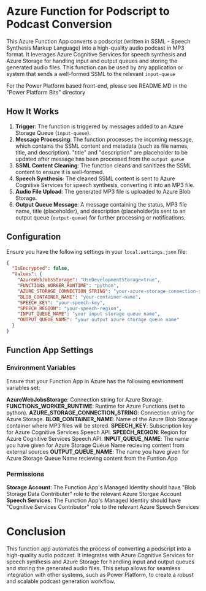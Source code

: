 # Azure Function for Podscript to Podcast Conversion

This Azure Function App converts a podscript (written in SSML - Speech Synthesis Markup Language) into a high-quality audio podcast in MP3 format. It leverages Azure Cognitive Services for speech synthesis and Azure Storage for handling input and output queues and storing the generated audio files. This function can be used by any application or system that sends a well-formed SSML to the relevant `input-queue`

For the Power Platform based front-end, please see README.MD in the "Power Platform Bits" directory

## How It Works

1. **Trigger**: The function is triggered by messages added to an Azure Storage Queue (`input-queue`).
2. **Message Processing**: The function processes the incoming message, which contains the SSML content and metadata (such as file names, title, and description). "title" and "description" are placeholder to be updated after message has been processed from the `output queue`
3. **SSML Content Cleaning**: The function cleans and sanitizes the SSML content to ensure it is well-formed.
4. **Speech Synthesis**: The cleaned SSML content is sent to Azure Cognitive Services for speech synthesis, converting it into an MP3 file.
5. **Audio File Upload**: The generated MP3 file is uploaded to Azure Blob Storage.
6. **Output Queue Message**: A message containing the status, MP3 file name, title (placeholder), and description (placeholder)is sent to an output queue (`output-queue`) for further processing or notifications.

## Configuration

Ensure you have the following settings in your `local.settings.json` file:

```json
{
  "IsEncrypted": false,
  "Values": {
    "AzureWebJobsStorage": "UseDevelopmentStorage=true",
    "FUNCTIONS_WORKER_RUNTIME": "python",
    "AZURE_STORAGE_CONNECTION_STRING": "your-azure-storage-connection-string",
    "BLOB_CONTAINER_NAME": "your-container-name",
    "SPEECH_KEY": "your-speech-key",
    "SPEECH_REGION": "your-speech-region",
    "INPUT_QUEUE_NAME": "your input storage queue name",
    "OUTPUT_QUEUE_NAME": "your output azure storage queue name"
  }
}
```
## Function App Settings

### Environment Variables
Ensure that your Function App in Azure has the following envrionment variables set:

**AzureWebJobsStorage**: Connection string for Azure Storage.
**FUNCTIONS_WORKER_RUNTIME**: Runtime for Azure Functions (set to python).
**AZURE_STORAGE_CONNECTION_STRING**: Connection string for Azure Storage.
**BLOB_CONTAINER_NAME**: Name of the Azure Blob Storage container where MP3 files will be stored.
**SPEECH_KEY**: Subscription key for Azure Cognitive Services Speech API.
**SPEECH_REGION**: Region for Azure Cognitive Services Speech API.
**INPUT_QUEUE_NAME**: The name you have given for Azure Storage Queue Name recieving content from external sources
**OUTPUT_QUEUE_NAME**: The name you have given for Azure Storage Queue Name recieving content from the Funtion App

### Permissions

**Storage Account**: The Function App's Managed Identity should have "Blob Storage Data Contributer" role to the relevant Azure Storgae Account
**Speech Services**: The Function App's Managed Identiry should have "Cognitive Services Contributor" role to the relevant Azure Speech Services

# Conclusion
This function app automates the process of converting a podscript into a high-quality audio podcast. It integrates with Azure Cognitive Services for speech synthesis and Azure Storage for handling input and output queues and storing the generated audio files. This setup allows for seamless integration with other systems, such as Power Platform, to create a robust and scalable podcast generation workflow.